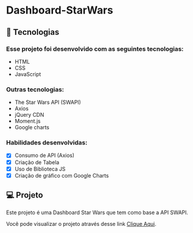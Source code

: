 # Dashboard-StarWars

## 🚀 Tecnologias

### Esse projeto foi desenvolvido com as seguintes tecnologias:

<ul>
  <li>HTML</li>
  <li>CSS</li>
  <li>JavaScript</li>
</ul>

### Outras tecnologias:

<ul>
  <li>The Star Wars API (SWAPI)</li>
  <li>Axios</li>
  <li>jQuery CDN</li>
  <li>Moment.js</li>
  <li>Google charts</li>
</ul>

### Habilidades desenvolvidas:
- [X] Consumo de API (Axios)
- [X] Criação de Tabela
- [X] Uso de Biblioteca JS
- [X] Criação de gráfico com Google Charts 

## 💻 Projeto

Este projeto é uma Dashboard Star Wars que tem como base a API SWAPI.

Você pode visualizar o projeto através desse link <a href="https://klaytonjr.github.io/Dashboard-StarWars/">Clique Aqui</a>.
